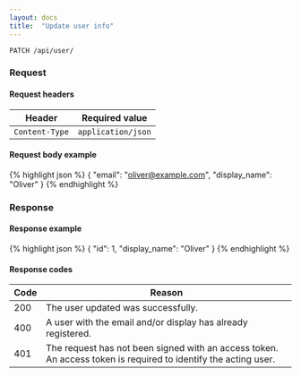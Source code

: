 ```yaml
---
layout: docs
title:  "Update user info"
---
```


``````
PATCH /api/user/
``````

### Request

#### Request headers

Header            | Required value
------------------|-------------
`Content-Type`    | `application/json`

#### Request body example

{% highlight json %}
{
  "email": "oliver@example.com",
  "display_name": "Oliver"
}
{% endhighlight %}

### Response

#### Response example

{% highlight json %}
{
  "id": 1,
  "display_name": "Oliver"
}
{% endhighlight %}

#### Response codes

Code  |  Reason
------|-----------------------------------------
 200  | The user updated was successfully.
 400  | A user with the email and/or display has already registered.
 401  | The request has not been signed with an access token. An access token is required to identify the acting user.
